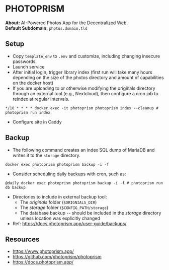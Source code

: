 # PHOTOPRISM

**About:** AI-Powered Photos App for the Decentralized Web. \
**Default Subdomain:** `photos.domain.tld`

## Setup

- Copy `template_env` to `.env` and customize, including changing insecure passwords.
- Launch service
- After initial login, trigger library index (first run will take many hours depending on the size of the photos directory and amount of capabilities on the docker host)
- If you are uploading to or otherwise modifying the originals directory through an external tool (e.g., Nextcloud), then configure a cron job to reindex at regular intervals.
```
*/10 * * * * docker exec -it photoprism photoprism index --cleanup # photoprism run index
```
- Configure site in Caddy

## Backup

- The following command creates an index SQL dump of MariaDB and writes it to the `storage` directory.
```
docker exec photoprism photoprism backup -i -f
```
- Consider scheduling daily backups with cron, such as:
```
@daily docker exec photoprism photoprism backup -i -f # photoprism run db backup
```
- Directories to include in external backup tool:
	- The *originals* folder (`$ORIGNIALS_DIR`)
	- The *storage* folder (`$CONFIG_PATH/storage`)
	- The database backup -- should be included in the *storage* directory unless location was explicitly changed
- Ref: https://docs.photoprism.app/user-guide/backups/

## Resources

- https://www.photoprism.app/
- https://github.com/photoprism/photoprism
- https://docs.photoprism.app/
